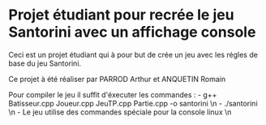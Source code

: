 # Projet étudiant pour recrée le jeu Santorini avec un affichage console

Ceci est un projet étudiant qui à pour but de crée un jeu avec les régles de base du jeu Santorini.

Ce projet à été réaliser par PARROD Arthur et ANQUETIN Romain

Pour compiler le jeu il suffit d'éxecuter les commandes : - g++ Batisseur.cpp Joueur.cpp JeuTP.cpp Partie.cpp -o santorini \n
							  - ./santorini \n
							  - Le jeu utilise des commandes spéciale pour la console linux \n
